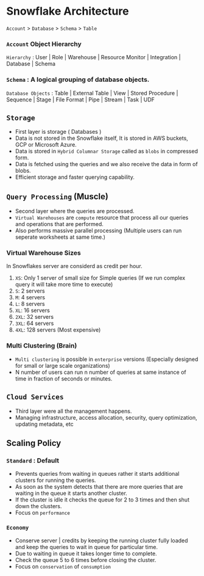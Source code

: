 # Snowflake Architecture

`Account` > `Database` > `Schema` > `Table`

### `Account` Object Hierarchy

`Hierarchy` : User | Role | Warehouse | Resource Monitor | Integration | Database | Schema

### `Schema` : A logical grouping of database objects.

`Database Objects` : Table | External Table | View | Stored Procedure | Sequence | Stage | File Format | Pipe | Stream | Task | UDF

## `Storage`
- First layer is storage ( Databases )
- Data is not stored in the Snowflake itself, It is stored in AWS buckets, GCP or Microsoft Azure.
- Data is stored in `Hybrid Columnar Storage` called as `blobs` in compressed form.
- Data is fetched using the queries and we also receive the data in form of blobs.
- Efficient storage and faster querying capability.

## `Query Processing` (Muscle)
- Second layer where the queries are processed.
- `Virtual Warehouses` are `compute` resource that process all our queries and operations that are performed.
- Also performs massive parallel processing (Multiple users can run seperate worksheets at same time.)

### Virtual Warehouse Sizes

In Snowflakes server are considerd as credit per hour.

1. `XS`: Only 1 server of small size for Simple queries (If we run complex query it will take more time to execute)
2. `S`: 2 servers
3. `M`: 4 servers
4. `L`: 8 servers
5. `XL`: 16 servers
6. `2XL`: 32 servers
7. `3XL`: 64 servers
8. `4XL`: 128 servers (Most expensive)

### Multi Clustering (Brain)
- `Multi clustering` is possible in `enterprise` versions (Especially designed for small or large scale organizations)
- N number of users can run n number of queries at same instance of time in fraction of seconds or minutes.

## `Cloud Services`
- Third layer were all the management happens.
- Managing infrastructure, access allocation, security, query optimization, updating metadata, etc

## Scaling Policy

### `Standard` : Default

- Prevents queries from waiting in queues rather it starts additional clusters for running the queries.
- As soon as the system detects that there are more queries that are waiting in the queue it starts another cluster.
- If the cluster is idle it checks the queue for 2 to 3 times and then shut down the clusters.
- Focus on `performance`

### `Economy`

- Conserve server | credits by keeping the running cluster fully loaded and keep the queries to wait in queue for particular time.
- Due to waiting in queue it takes longer time to complete.
- Check the queue 5 to 6 times before closing the cluster.
- Focus on `conservation` of `consumption`
